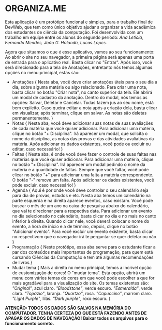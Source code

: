 # ORGANIZA.ME

Esta aplicação é um protótipo funcional e simples, para o trabalho final de DevWeb, que tem como único objetivo ajudar a organizar a vida acadêmica dos estudantes de ciência da computação.
Foi desenvolvida com um trabalho em equipe entre os alunos do segundo período: _Ana Letícia, Fernanda Mendes, João G. Holanda, Lucas Lopes._

Agora que situamos o que é esse aplicativo, vamos ao seu funcionamento:
Ao abrir o site no seu navegador, a primeira página será apenas uma porta de entrada para o aplicativo real. Basta clicar no "Entrar".
Após isso, você será direcionado para a tela de Anotações, entretanto nós temos algumas opções no menu principal, estas são:

- Anotações { Nesta aba, você deve criar anotações úteis para o seu dia a dia, sobre alguma matéria ou algo relacionado.
  Para criar uma nota, basta clicar no botão "Criar nota", no canto superior da tela. Ele abrirá um modal de cadastro da anotação.
  Dentro do modal, nós temos as opções: Salvar, Deletar e Cancelar. Todas fazem jus ao seu nome, está bem explícito.
  Caso queira editar a nota após a criação dela, basta clicar em visualizar, após terminar, clique em salvar. As notas são deletas permanentemente.
}
- Notas { Nesta aba, você deve adicionar suas notas de suas avaliações de cada matéria que você quiser adicionar.
  Para adicionar uma matéria, clique no botão "+ Disciplina". Irá aparecer um modal, que solicita o nome da disciplina, as notas das provas e das atividades avaliativas da matéria.
  Após adicionar os dados existentes, você pode ou excluir ou editar, caso necessário!
}
- Faltas { Nesta aba, é onde você deve fazer o controle de suas faltas nas matérias que você quiser adicionar.
  Para adicionar uma matéria, clique no botão "+ Disciplina". Irá aparecer um modal pedindo o nome da matéria e a quantidade de faltas.
  Sempre que você faltar, você pode clicar no botão "+" para adicionar uma falta a matéria correspondente.
  O botão "-" remove um falta.
  Após adicionar os dados existentes, você pode excluir, caso necessário!
  }
- Agenda { Aqui é por onde você deve controlar o seu calendário seja para dia de provas, estudos e etc.
  Nesta aba temos um calendário na parte esquerda e na direita aparece eventos, caso existam.
  Você pode buscar o mês de um ano na caixa de pesquisa abaixo do calendário, que vai te direcionar para a respectiva data.
  Para adicionar um evento no dia selecionado no calendário, basta clicar no dia e no mais no canto inferior à direita.
  Quando clicar nele, você deverá colocar o nome do evento, a hora de início e a de término, depois, clique no botão "Adicionar evento".
  Para você excluir um evento existente, basta clicar no respectivom que o navegador irá te perguntar se quer deletar ou não.
}
- Programação { Neste protótipo, essa aba serve para o estudante ficar a par dos conteúdos mais importantes de programação, para quem está cursando Ciências da Computação e tem até algumas recomendações de livros.}
- Mudar tema { Mais a direita no menu principal, temos a incrível opção de customização de cores! O "mudar tema". Esta opção, abrirá um menu com vários temas de cores em que você pode escolher a que for mais agradável para a visualização do site.
  Os temas existentes são: _"Original"_, azul claro. _"Bloodstone"_, verde escuro. _"Esmeralda"_, verde claro. _"Topázio"_, laranja. _"Quartzo"_, rosa. _"Capuccino"_, marrom claro. _"Light Purple"_, lilás. _"Dark purple"_, roxo escuro.
  }

**ATENÇÃO: TODOS OS DADOS SÃO SALVOS NA MEMÓRIA DO COMPUTADOR. TENHA CERTEZA DO QUE ESTÁ FAZENDO ANTES DE APAGAR OS DADOS DE NAVEGAÇÃO!**
**Baixar todos os arquivos para o funcionamento correto.**

